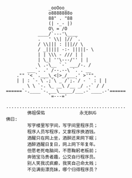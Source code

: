 										_ooOoo_
										o8888888o
										88" . "88
										(| -_- |)
										O\ = /O
									____/`---'\____
									.   ' \\| |// `.
									/ \\||| : |||// \
									/ _||||| -:- |||||- \
									| | \\\ - /// | |
									| \_| ''\---/'' | |
									\ .-\__ `-` ___/-. /
								___`. .' /--.--\ `. . __
							."" '< `.___\_<|>_/___.' >'"".
							| | : `- \`.;`\ _ /`;.`/ - ` : | |
								\ \ `-. \_ __\ /__ _/ .-` / /
						======`-.____`-.___\_____/___.-`____.-'======
										`=---='
				
						.............................................
								佛祖保佑             永无BUG
						佛曰:
								写字楼里写字间，写字间里程序员；
								程序人员写程序，又拿程序换酒钱。
								酒醒只在网上坐，酒醉还来网下眠；
								酒醉酒醒日复日，网上网下年复年。
								但愿老死电脑间，不愿鞠躬老板前；
								奔驰宝马贵者趣，公交自行程序员。
								别人笑我忒疯癫，我笑自己命太贱；
								不见满街漂亮妹，哪个归得程序员？
				